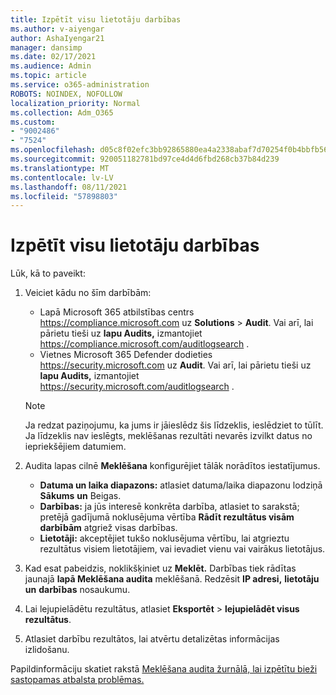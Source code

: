 ```yaml
---
title: Izpētīt visu lietotāju darbības
ms.author: v-aiyengar
author: AshaIyengar21
manager: dansimp
ms.date: 02/17/2021
ms.audience: Admin
ms.topic: article
ms.service: o365-administration
ROBOTS: NOINDEX, NOFOLLOW
localization_priority: Normal
ms.collection: Adm_O365
ms.custom:
- "9002486"
- "7524"
ms.openlocfilehash: d05c8f02efc3bb92865880ea4a2338abaf7d70254f0b4bbfb566423e62b391dd
ms.sourcegitcommit: 920051182781bd97ce4d4d6fbd268cb37b84d239
ms.translationtype: MT
ms.contentlocale: lv-LV
ms.lasthandoff: 08/11/2021
ms.locfileid: "57898803"
---
```

# <a name="investigate-all-the-users-activities"></a>Izpētīt visu lietotāju darbības

Lūk, kā to paveikt:

1. Veiciet kādu no šīm darbībām:
   - Lapā Microsoft 365 atbilstības centrs <https://compliance.microsoft.com> uz **Solutions** \> **Audit**. Vai arī, lai pārietu tieši uz **lapu Audits,** izmantojiet <https://compliance.microsoft.com/auditlogsearch> .
   - Vietnes Microsoft 365 Defender dodieties <https://security.microsoft.com> uz **Audit**. Vai arī, lai pārietu tieši uz **lapu Audits,** izmantojiet <https://security.microsoft.com/auditlogsearch> .

    > [!NOTE]
    > Ja redzat paziņojumu, ka jums ir jāieslēdz šis līdzeklis, ieslēdziet to tūlīt. Ja līdzeklis nav ieslēgts, meklēšanas rezultāti nevarēs izvilkt datus no iepriekšējiem datumiem.

2. Audita  lapas cilnē **Meklēšana** konfigurējiet tālāk norādītos iestatījumus.
   - **Datuma un laika diapazons:** atlasiet datuma/laika diapazonu lodziņā **Sākums** **un** Beigas.
   - **Darbības:** ja jūs interesē konkrēta darbība, atlasiet to sarakstā; pretējā gadījumā noklusējuma vērtība **Rādīt rezultātus visām darbībām** atgriež visas darbības.
   - **Lietotāji:** akceptējiet tukšo noklusējuma vērtību, lai atgrieztu rezultātus visiem lietotājiem, vai ievadiet vienu vai vairākus lietotājus.

3. Kad esat pabeidzis, noklikšķiniet uz **Meklēt.** Darbības tiek rādītas jaunajā **lapā Meklēšana audita** meklēšanā. Redzēsit **IP adresi,** **lietotāju un** **darbības** nosaukumu.

4. Lai lejupielādētu rezultātus, atlasiet **Eksportēt** \> **lejupielādēt visus rezultātus**.

5. Atlasiet darbību rezultātos, lai atvērtu detalizētas informācijas izlidošanu.

Papildinformāciju skatiet rakstā [Meklēšana audita žurnālā, lai izpētītu bieži sastopamas atbalsta problēmas.](https://docs.microsoft.com/microsoft-365/compliance/auditing-troubleshooting-scenarios)

